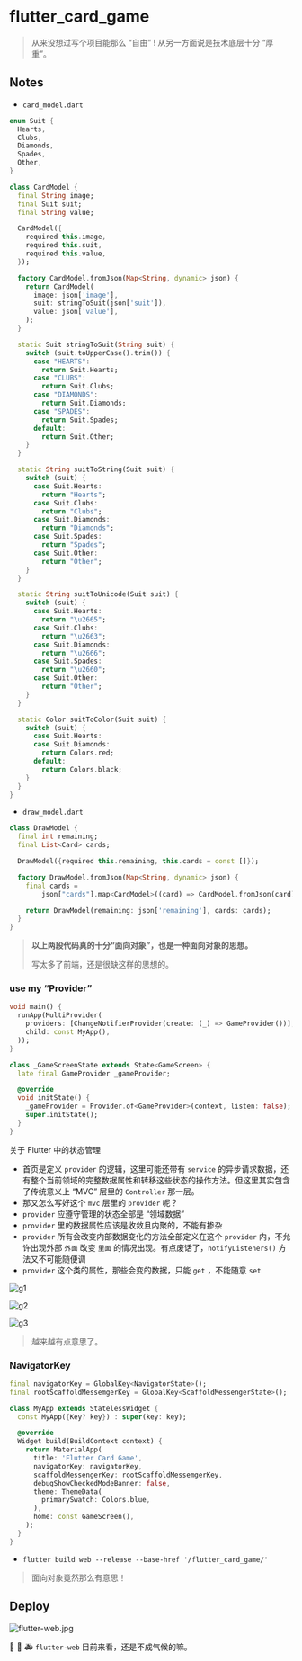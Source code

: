 # flutter_card_game

> 从来没想过写个项目能那么 “自由” ! 从另一方面说是技术底层十分 “厚重”。

## Notes

- `card_model.dart`

```dart
enum Suit {
  Hearts,
  Clubs,
  Diamonds,
  Spades,
  Other,
}

class CardModel {
  final String image;
  final Suit suit;
  final String value;

  CardModel({
    required this.image,
    required this.suit,
    required this.value,
  });

  factory CardModel.fromJson(Map<String, dynamic> json) {
    return CardModel(
      image: json['image'],
      suit: stringToSuit(json['suit']),
      value: json['value'],
    );
  }

  static Suit stringToSuit(String suit) {
    switch (suit.toUpperCase().trim()) {
      case "HEARTS":
        return Suit.Hearts;
      case "CLUBS":
        return Suit.Clubs;
      case "DIAMONDS":
        return Suit.Diamonds;
      case "SPADES":
        return Suit.Spades;
      default:
        return Suit.Other;
    }
  }

  static String suitToString(Suit suit) {
    switch (suit) {
      case Suit.Hearts:
        return "Hearts";
      case Suit.Clubs:
        return "Clubs";
      case Suit.Diamonds:
        return "Diamonds";
      case Suit.Spades:
        return "Spades";
      case Suit.Other:
        return "Other";
    }
  }

  static String suitToUnicode(Suit suit) {
    switch (suit) {
      case Suit.Hearts:
        return "\u2665";
      case Suit.Clubs:
        return "\u2663";
      case Suit.Diamonds:
        return "\u2666";
      case Suit.Spades:
        return "\u2660";
      case Suit.Other:
        return "Other";
    }
  }

  static Color suitToColor(Suit suit) {
    switch (suit) {
      case Suit.Hearts:
      case Suit.Diamonds:
        return Colors.red;
      default:
        return Colors.black;
    }
  }
}
```

- `draw_model.dart`

```dart
class DrawModel {
  final int remaining;
  final List<Card> cards;

  DrawModel({required this.remaining, this.cards = const []});

  factory DrawModel.fromJson(Map<String, dynamic> json) {
    final cards =
        json["cards"].map<CardModel>((card) => CardModel.fromJson(card)).toList();

    return DrawModel(remaining: json['remaining'], cards: cards);
  }
}
```

> **以上两段代码真的十分“面向对象”，也是一种面向对象的思想。**
>
> 写太多了前端，还是很缺这样的思想的。

### use my “Provider”

```dart
void main() {
  runApp(MultiProvider(
    providers: [ChangeNotifierProvider(create: (_) => GameProvider())],
    child: const MyApp(),
  ));
}
```

```dart
class _GameScreenState extends State<GameScreen> {
  late final GameProvider _gameProvider;

  @override
  void initState() {
    _gameProvider = Provider.of<GameProvider>(context, listen: false);
    super.initState();
  }
}
```

关于 Flutter 中的状态管理

- 首页是定义 `provider` 的逻辑，这里可能还带有 `service` 的异步请求数据，还有整个当前领域的完整数据属性和转移这些状态的操作方法。但这里其实包含了传统意义上 “MVC” 层里的 `Controller` 那一层。
- 那又怎么写好这个 `mvc` 层里的 `provider` 呢？
- `provider` 应遵守管理的状态全部是 “领域数据”
- `provider` 里的数据属性应该是收敛且内聚的，不能有掺杂
- `provider` 所有会改变内部数据变化的方法全部定义在这个 `provider` 内，不允许出现外部 `外面` 改变 `里面` 的情况出现。有点废话了，`notifyListeners()` 方法又不可能随便调
- `provider` 这个类的属性，那些会变的数据，只能 `get` ，不能随意 `set`

![g1](assets/deck1.gif)

![g2](assets/deck2.gif)

![g3](assets/deck3.gif)

> 越来越有点意思了。

### NavigatorKey

```dart
final navigatorKey = GlobalKey<NavigatorState>();
final rootScaffoldMessemgerKey = GlobalKey<ScaffoldMessengerState>();

class MyApp extends StatelessWidget {
  const MyApp({Key? key}) : super(key: key);

  @override
  Widget build(BuildContext context) {
    return MaterialApp(
      title: 'Flutter Card Game',
      navigatorKey: navigatorKey,
      scaffoldMessengerKey: rootScaffoldMessemgerKey,
      debugShowCheckedModeBanner: false,
      theme: ThemeData(
        primarySwatch: Colors.blue,
      ),
      home: const GameScreen(),
    );
  }
}
```

- `flutter build web --release --base-href '/flutter_card_game/'`

> 面向对象竟然那么有意思！

## Deploy

![flutter-web.jpg](assets/flutter-web.jpg)

🚨 🚒 🚑 `flutter-web` 目前来看，还是不成气候的嘛。
